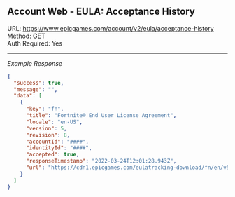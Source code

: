 ## Account Web - EULA: Acceptance History

URL: https://www.epicgames.com/account/v2/eula/acceptance-history \
Method: GET \
Auth Required: Yes

---

_Example Response_

```json
{
  "success": true,
  "message": "",
  "data": [
    {
      "key": "fn",
      "title": "Fortnite® End User License Agreement",
      "locale": "en-US",
      "version": 5,
      "revision": 8,
      "accountId": "####",
      "identityId": "####",
      "accepted": true,
      "responseTimestamp": "2022-03-24T12:01:28.943Z",
      "url": "https://cdn1.epicgames.com/eulatracking-download/fn/en/v5/r8/d3b60a9267a0b424d5c92f258e80814a.pdf"
    }
  ]
}
```
